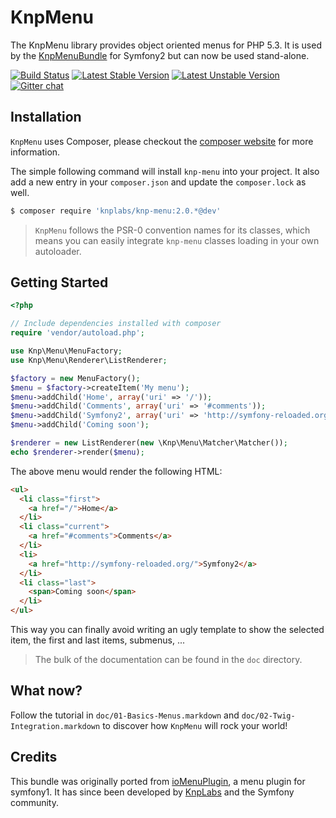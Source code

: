 KnpMenu
=======

The KnpMenu library provides object oriented menus for PHP 5.3.
It is used by the [KnpMenuBundle](https://github.com/KnpLabs/KnpMenuBundle) for Symfony2
but can now be used stand-alone.

[![Build Status](https://secure.travis-ci.org/KnpLabs/KnpMenu.png)](http://travis-ci.org/KnpLabs/KnpMenu)
[![Latest Stable Version](https://poser.pugx.org/knplabs/knp-menu/v/stable.png)](https://packagist.org/packages/knplabs/knp-menu)
[![Latest Unstable Version](https://poser.pugx.org/knplabs/knp-menu/v/unstable.png)](https://packagist.org/packages/knplabs/knp-menu)
[![Gitter chat](https://badges.gitter.im/KnpLabs/KnpMenu.png)](https://gitter.im/KnpLabs/KnpMenu)

## Installation

`KnpMenu` uses Composer, please checkout the [composer website](http://getcomposer.org) for more information.

The simple following command will install `knp-menu` into your project. It also add a new entry in your `composer.json` and update the `composer.lock` as well.

```bash
$ composer require 'knplabs/knp-menu:2.0.*@dev'
```

> `KnpMenu` follows the PSR-0 convention names for its classes, which means you can easily integrate `knp-menu` classes loading in your own autoloader.

## Getting Started

```php
<?php

// Include dependencies installed with composer
require 'vendor/autoload.php';

use Knp\Menu\MenuFactory;
use Knp\Menu\Renderer\ListRenderer;

$factory = new MenuFactory();
$menu = $factory->createItem('My menu');
$menu->addChild('Home', array('uri' => '/'));
$menu->addChild('Comments', array('uri' => '#comments'));
$menu->addChild('Symfony2', array('uri' => 'http://symfony-reloaded.org/'));
$menu->addChild('Coming soon');

$renderer = new ListRenderer(new \Knp\Menu\Matcher\Matcher());
echo $renderer->render($menu);
```

The above menu would render the following HTML:

```html
<ul>
  <li class="first">
    <a href="/">Home</a>
  </li>
  <li class="current">
    <a href="#comments">Comments</a>
  </li>
  <li>
    <a href="http://symfony-reloaded.org/">Symfony2</a>
  </li>
  <li class="last">
    <span>Coming soon</span>
  </li>
</ul>
```

This way you can finally avoid writing an ugly template to show the selected item,
the first and last items, submenus, ...

> The bulk of the documentation can be found in the `doc` directory.

## What now?

Follow the tutorial in `doc/01-Basics-Menus.markdown` and `doc/02-Twig-Integration.markdown`
to discover how `KnpMenu` will rock your world!

## Credits

This bundle was originally ported from [ioMenuPlugin](http://github.com/weaverryan/ioMenuPlugin),
a menu plugin for symfony1. It has since been developed by [KnpLabs](http://www.knplabs.com) and
the Symfony community.
